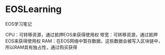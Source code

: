 # EOSLearning
EOS学习笔记


CPU：可转移资源，通过抵押EOS来获得使用权
带宽：可转移资源，通过抵押EOS来获得使用权
RAM：在EOS网络中暂存数据，这些数据会被写入区块链中，所以RAM具有独占性，通过购买获得
